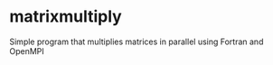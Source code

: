 matrixmultiply
==============

Simple program that multiplies matrices in parallel using Fortran and OpenMPI